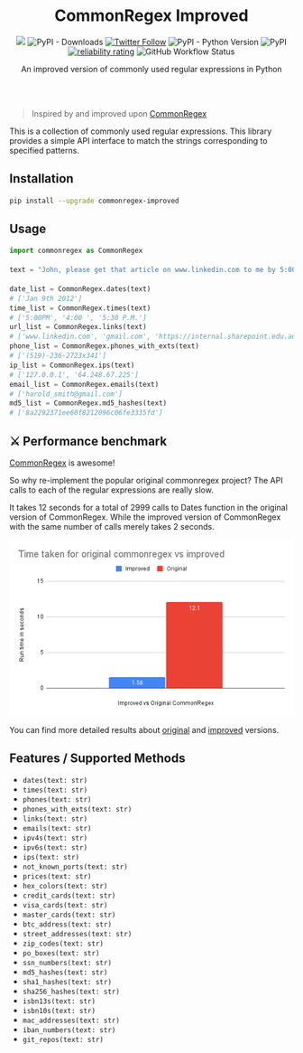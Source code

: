 <br><br>

<h1 align="center">CommonRegex Improved</h1>

<p align="center">
  <a href="/LICENSE"><img src="https://img.shields.io/badge/license-MIT-blue.svg"/></a>
  <!-- <img alt="PyPI - Downloads" src="https://pepy.tech/badge/commonregex-improved/month"> -->
   <img alt="PyPI - Downloads" src="https://pepy.tech/badge/commonregex-improved">
   <a href="https://twitter.com/brootware"><img src="https://img.shields.io/twitter/follow/brootware?style=social" alt="Twitter Follow"></a>
   <img alt="PyPI - Python Version" src="https://img.shields.io/pypi/pyversions/commonregex-improved"> <img alt="PyPI" src="https://img.shields.io/pypi/v/commonregex-improved">
   <a href="https://sonarcloud.io/summary/new_code?id=brootware_commonregex-improved"><img src="https://sonarcloud.io/api/project_badges/measure?project=brootware_commonregex-improved&metric=alert_status" alt="reliability rating"></a>
   <img alt="GitHub Workflow Status" src="https://img.shields.io/github/workflow/status/brootware/commonregex-improved/CI?label=CI&branch=main">
</p>

<p align="center">
  An improved version of commonly used regular expressions in Python
</p>

<br><br>

> Inspired by and improved upon [CommonRegex](https://github.com/madisonmay/CommonRegex)

This is a collection of commonly used regular expressions. This library provides a simple API interface to match the strings corresponding to specified patterns.

## Installation

```bash
pip install --upgrade commonregex-improved
```

## Usage

```python
import commonregex as CommonRegex

text = "John, please get that article on www.linkedin.com to me by 5:00PM on Jan 9th 2012. 4:00 would be ideal, actually or 5:30 P.M. If you have any questions, You can reach me at (519)-236-2723x341 or get in touch with my associate at harold_smith@gmail.com. You can find my ip address at 127.0.0.1 or at 64.248.67.225. I also have a secret protected with md5 8a2292371ee60f8212096c06fe3335fd. The internal webpage to get the article from is https://internal.sharepoint.edu.au"

date_list = CommonRegex.dates(text)
# ['Jan 9th 2012']
time_list = CommonRegex.times(text)
# ['5:00PM', '4:00 ', '5:30 P.M.']
url_list = CommonRegex.links(text)
# ['www.linkedin.com', 'gmail.com', 'https://internal.sharepoint.edu.au']
phone_list = CommonRegex.phones_with_exts(text)  
# ['(519)-236-2723x341']
ip_list = CommonRegex.ips(text)
# ['127.0.0.1', '64.248.67.225']
email_list = CommonRegex.emails(text)
# ['harold_smith@gmail.com']
md5_list = CommonRegex.md5_hashes(text)
# ['8a2292371ee60f8212096c06fe3335fd']
```

## ⚔️ Performance benchmark

[CommonRegex](https://github.com/madisonmay/CommonRegex) is awesome!

So why re-implement the popular original commonregex project? The API calls to each of the regular expressions are really slow.

It takes 12 seconds for a total of 2999 calls to Dates function in the original version of CommonRegex. While the improved version of CommonRegex with the same number of calls merely takes 2 seconds.

![improved](./benchmark/benchmark.png)

You can find more detailed results about [original](./benchmark/original_cregex_result.pdf) and [improved](./benchmark/cregex_improved_result.pdf) versions.

## Features / Supported Methods

* `dates(text: str)`
* `times(text: str)`
* `phones(text: str)`
* `phones_with_exts(text: str)`
* `links(text: str)`
* `emails(text: str)`
* `ipv4s(text: str)`
* `ipv6s(text: str)`
* `ips(text: str)`
* `not_known_ports(text: str)`
* `prices(text: str)`
* `hex_colors(text: str)`
* `credit_cards(text: str)`
* `visa_cards(text: str)`
* `master_cards(text: str)`
* `btc_address(text: str)`
* `street_addresses(text: str)`
* `zip_codes(text: str)`
* `po_boxes(text: str)`
* `ssn_numbers(text: str)`
* `md5_hashes(text: str)`
* `sha1_hashes(text: str)`
* `sha256_hashes(text: str)`
* `isbn13s(text: str)`
* `isbn10s(text: str)`
* `mac_addresses(text: str)`
* `iban_numbers(text: str)`
* `git_repos(text: str)`
